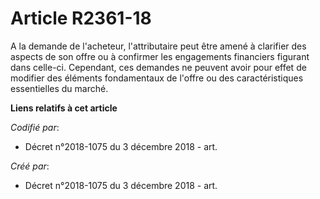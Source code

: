 # Article R2361-18

A la demande de l'acheteur, l'attributaire peut être amené à clarifier des aspects de son offre ou à confirmer les
engagements financiers figurant dans celle-ci. Cependant, ces demandes ne peuvent avoir pour effet de modifier des éléments
fondamentaux de l'offre ou des caractéristiques essentielles du marché.

**Liens relatifs à cet article**

_Codifié par_:

  - Décret n°2018-1075 du 3 décembre 2018 - art.

_Créé par_:

  - Décret n°2018-1075 du 3 décembre 2018 - art.
